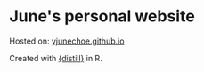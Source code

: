 # June's personal website

Hosted on: [yjunechoe.github.io](yjunechoe.github.io)

Created with [{distill}](https://rstudio.github.io/distill/) in R.

